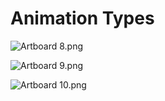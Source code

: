 # Animation Types

<p><img src="https://vertexschool.instructure.com/courses/316/files/21011/preview?verifier=4hNAcOBTTcnmRdEU8meyHmWWqsir0CT71ZsDsf5N" alt="Artboard 8.png" data-api-endpoint="https://vertexschool.instructure.com/api/v1/courses/316/files/21011" data-api-returntype="File"></p>
<p><img src="https://vertexschool.instructure.com/courses/316/files/21012/preview?verifier=hurvlFQC8hFhqUSvDUSkDuOghv42omaLEGpRWLdE" alt="Artboard 9.png" data-api-endpoint="https://vertexschool.instructure.com/api/v1/courses/316/files/21012" data-api-returntype="File"></p>
<p><img src="https://vertexschool.instructure.com/courses/316/files/21013/preview?verifier=cHFQ8DPIEGo2Lehohhhwz8lWZ8AYAgW8W5Bqzcrk" alt="Artboard 10.png" data-api-endpoint="https://vertexschool.instructure.com/api/v1/courses/316/files/21013" data-api-returntype="File"></p>
<p>&nbsp;</p>